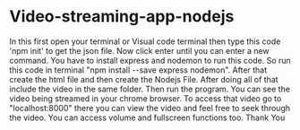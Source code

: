 # Video-streaming-app-nodejs
In this first open your terminal or Visual code terminal
then type this code 'npm init' to get the json file.
Now click enter until you can enter a new command.
You have to install express and nodemon to run this code.
So run this code in terminal "npm install --save express nodemon".
After that create the html file and then create the Nodejs File. After doing all of that include the video in the same folder.
Then run the program. You can see the video being streamed in your chrome browser. To access that video go to
"localhost:8000" there you can view the video and feel free to seek through the video. You can access volume and fullscreen
functions too.
Thank You
